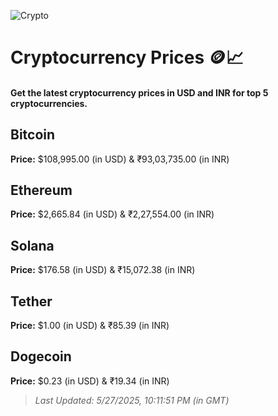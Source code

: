 
![Crypto](https://www.techguide.com.au/wp-content/uploads/2020/11/crypto3.jpeg)

# Cryptocurrency Prices 🪙📈

#### Get the latest cryptocurrency prices in USD and INR for top 5 cryptocurrencies.

## Bitcoin

**Price:** $108,995.00 (in USD) & ₹93,03,735.00 (in INR)

## Ethereum

**Price:** $2,665.84 (in USD) & ₹2,27,554.00 (in INR)

## Solana

**Price:** $176.58 (in USD) & ₹15,072.38 (in INR)

## Tether

**Price:** $1.00 (in USD) & ₹85.39 (in INR)

## Dogecoin

**Price:** $0.23 (in USD) & ₹19.34 (in INR)

> _Last Updated: 5/27/2025, 10:11:51 PM (in GMT)_
